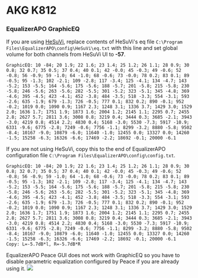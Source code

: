 # AKG K812
### EqualizerAPO GraphicEQ
If you are using [HeSuVi](https://sourceforge.net/projects/hesuvi/), replace contents of HeSuVi's eq file `C:\Program Files\EqualizerAPO\config\HeSuVi\eq.txt` with this line and set global volume for both channels from HeSuVi UI to **-57**.
```
GraphicEQ: 10 -84; 20 1.9; 22 1.6; 23 1.4; 25 1.2; 26 1.1; 28 0.9; 30 0.8; 32 0.7; 35 0.5; 37 0.4; 40 0.1; 42 -0.0; 45 -0.3; 49 -0.6; 52 -0.8; 56 -0.9; 59 -1.0; 64 -1.0; 68 -0.6; 73 -0.0; 78 0.2; 83 0.1; 89 -0.5; 95 -1.3; 102 -2.1; 109 -2.8; 117 -3.4; 125 -4.1; 134 -4.7; 143 -5.2; 153 -5.5; 164 -5.6; 175 -5.6; 188 -5.7; 201 -5.8; 215 -5.8; 230 -5.8; 246 -5.6; 263 -5.6; 282 -5.5; 301 -5.2; 323 -5.1; 345 -4.8; 369 -4.6; 395 -4.5; 423 -4.1; 452 -3.8; 484 -3.5; 518 -3.3; 554 -3.1; 593 -2.6; 635 -1.9; 679 -1.3; 726 -0.5; 777 0.1; 832 0.2; 890 -0.1; 952 -0.2; 1019 0.0; 1090 0.9; 1167 2.3; 1248 3.1; 1336 3.7; 1429 3.0; 1529 2.0; 1636 1.7; 1751 1.9; 1873 1.6; 2004 1.2; 2145 1.1; 2295 0.7; 2455 2.8; 2627 5.7; 2811 3.6; 3008 0.8; 3219 0.4; 3444 0.3; 3685 -2.1; 3943 -3.0; 4219 0.8; 4514 2.2; 4830 0.4; 5168 -3.0; 5530 -7.3; 5917 -10.9; 6331 -9.6; 6775 -2.8; 7249 -0.6; 7756 -1.1; 8299 -3.2; 8880 -5.8; 9502 -8.4; 10167 -9.0; 10879 -6.0; 11640 -1.0; 12455 0.0; 13327 0.0; 14260 -1.5; 15258 -6.3; 16326 -6.6; 17469 -2.2; 18692 -0.1; 20000 -6.1
```
If you are not using HeSuVi, copy this to the end of EqualizerAPO configuration file `C:\Program Files\EqualizerAPO\config\config.txt`.
```
GraphicEQ: 10 -84; 20 1.9; 22 1.6; 23 1.4; 25 1.2; 26 1.1; 28 0.9; 30 0.8; 32 0.7; 35 0.5; 37 0.4; 40 0.1; 42 -0.0; 45 -0.3; 49 -0.6; 52 -0.8; 56 -0.9; 59 -1.0; 64 -1.0; 68 -0.6; 73 -0.0; 78 0.2; 83 0.1; 89 -0.5; 95 -1.3; 102 -2.1; 109 -2.8; 117 -3.4; 125 -4.1; 134 -4.7; 143 -5.2; 153 -5.5; 164 -5.6; 175 -5.6; 188 -5.7; 201 -5.8; 215 -5.8; 230 -5.8; 246 -5.6; 263 -5.6; 282 -5.5; 301 -5.2; 323 -5.1; 345 -4.8; 369 -4.6; 395 -4.5; 423 -4.1; 452 -3.8; 484 -3.5; 518 -3.3; 554 -3.1; 593 -2.6; 635 -1.9; 679 -1.3; 726 -0.5; 777 0.1; 832 0.2; 890 -0.1; 952 -0.2; 1019 0.0; 1090 0.9; 1167 2.3; 1248 3.1; 1336 3.7; 1429 3.0; 1529 2.0; 1636 1.7; 1751 1.9; 1873 1.6; 2004 1.2; 2145 1.1; 2295 0.7; 2455 2.8; 2627 5.7; 2811 3.6; 3008 0.8; 3219 0.4; 3444 0.3; 3685 -2.1; 3943 -3.0; 4219 0.8; 4514 2.2; 4830 0.4; 5168 -3.0; 5530 -7.3; 5917 -10.9; 6331 -9.6; 6775 -2.8; 7249 -0.6; 7756 -1.1; 8299 -3.2; 8880 -5.8; 9502 -8.4; 10167 -9.0; 10879 -6.0; 11640 -1.0; 12455 0.0; 13327 0.0; 14260 -1.5; 15258 -6.3; 16326 -6.6; 17469 -2.2; 18692 -0.1; 20000 -6.1
Copy: L=-5.7dB*l, R=-5.7dB*R
```
EqualizerAPO Peace GUI does not work with GraphicEQ so you have to disable parametric equalization configured by Peace if you are already using it.
![](https://raw.githubusercontent.com/jaakkopasanen/AutoEq/master/results/Sonoma%20Model%20One/headphoncecom/onear/AKG%20K812/AKG%20K812.png)
